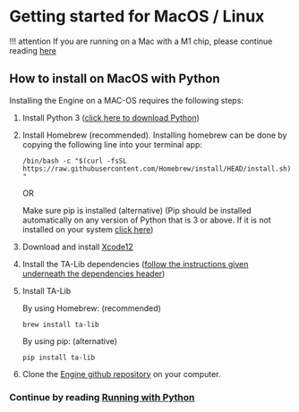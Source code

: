# Getting started for MacOS / Linux

!!! attention
    If you are running on a Mac with a M1 chip, please continue reading [here](https://docs.dematrading.ai/getting_started/installation/mac_os_m1)
    
## How to install on MacOS with Python
Installing the Engine on a MAC-OS requires the following steps:

1. Install Python 3 ([click here to download Python](https://www.python.org/downloads/))
2. Install Homebrew (recommended). Installing homebrew can be done by copying the following line into your terminal app:
    
    `/bin/bash -c "$(curl -fsSL https://raw.githubusercontent.com/Homebrew/install/HEAD/install.sh)"`
   
   OR
   
   Make sure pip is installed (alternative) (Pip should be installed automatically on any version of Python that is 3 
   or above. If it is not installed on your system [click here](https://pip.pypa.io/en/stable/installing/))
3. Download and install [Xcode12](https://developer.apple.com/download/)
4. Install the TA-Lib dependencies ([follow the instructions given underneath the dependencies header](https://github.com/mrjbq7/ta-lib))
5. Install TA-Lib

    By using Homebrew: (recommended)
   
    `brew install ta-lib`
    
    By using pip: (alternative)
    
    `pip install ta-lib`
 
6. Clone the [Engine github repository](https://github.com/dema-trading-ai/engine) on your computer.

### Continue by reading [Running with Python](https://docs.dematrading.ai/getting_started/running/running_python)